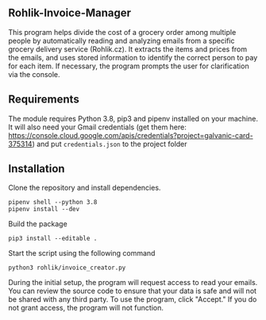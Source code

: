 ## Rohlik-Invoice-Manager

This program helps divide the cost of a grocery order among multiple people by automatically reading and analyzing emails from a specific grocery delivery service (Rohlik.cz). It extracts the items and prices from the emails, and uses stored information to identify the correct person to pay for each item. If necessary, the program prompts the user for clarification via the console.

## Requirements

The module requires Python 3.8, pip3 and pipenv installed on your machine.
It will also need your Gmail credentials (get them here: https://console.cloud.google.com/apis/credentials?project=galvanic-card-375314) and put `credentials.json` to the project folder

## Installation

Clone the repository and install dependencies.
```
pipenv shell --python 3.8
pipenv install --dev
```

Build the package
```
pip3 install --editable .
```

Start the script using the following command
```
python3 rohlik/invoice_creator.py
```

During the initial setup, the program will request access to read your emails. You can review the source code to ensure that your data is safe and will not be shared with any third party. To use the program, click "Accept." If you do not grant access, the program will not function.
